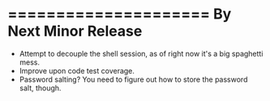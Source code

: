 =====================
By Next Minor Release
=====================
* Attempt to decouple the shell session, as of right now it's a big spaghetti mess.
* Improve upon code test coverage.
* Password salting? You need to figure out how to store the password salt, though.